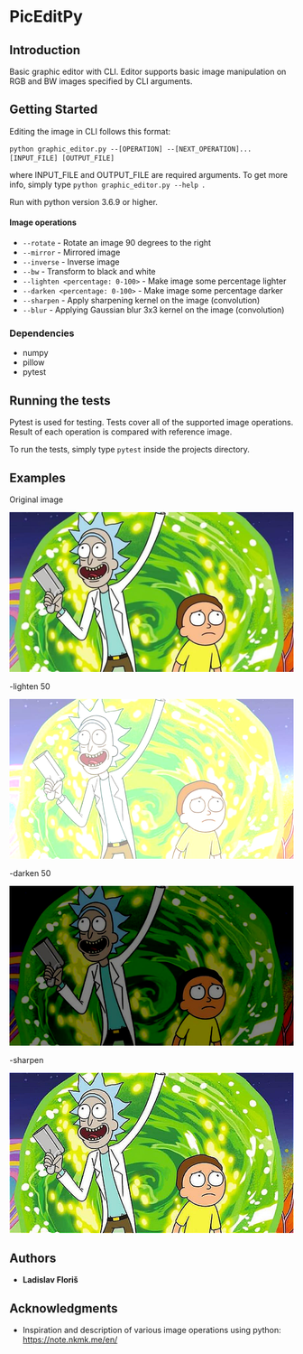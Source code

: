 # PicEditPy
## Introduction

Basic graphic editor with CLI. Editor supports basic image manipulation on RGB
and BW images specified by CLI arguments.

## Getting Started

Editing the image in CLI follows this format:
```
python graphic_editor.py --[OPERATION] --[NEXT_OPERATION]... [INPUT_FILE] [OUTPUT_FILE]
```
where INPUT_FILE and OUTPUT_FILE are required arguments.
To get more info, simply type  ```python graphic_editor.py --help ```.

Run with python version 3.6.9 or higher.

#### Image operations
- ```--rotate``` - Rotate an image 90 degrees to the right
- ```--mirror``` - Mirrored image
- ```--inverse``` - Inverse image
- ```--bw``` - Transform to black and white
- ```--lighten <percentage: 0-100>``` - Make image some percentage lighter
- ```--darken <percentage: 0-100>``` - Make image some percentage darker
- ```--sharpen``` - Apply sharpening kernel on the image (convolution)
- ```--blur``` - Applying Gaussian blur 3x3 kernel on the image (convolution)

### Dependencies

- numpy
- pillow
- pytest

## Running the tests

Pytest is used for testing. Tests cover all of the supported image operations. Result
of each operation is compared with reference image.

To run the tests, simply type ```pytest``` inside the projects directory.

## Examples

Original image

![Original image](tests/rick_morty.png "Original image")

-lighten 50

![-lighten 50](tests/rick_morty_lightened_50.png "-lighten 50")

-darken 50

![-darken 50](tests/rick_morty_darkened_50.png "-darken 50")

-sharpen

![-sharpen](tests/rick_morty_sharpened.png "-sharpen")

## Authors

* **Ladislav Floriš**

## Acknowledgments

* Inspiration and description of various image operations using python: https://note.nkmk.me/en/